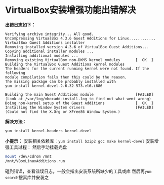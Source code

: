 # VirtualBox安装增强功能出错解决

**出错日志如下：**
```
Verifying archive integrity... All good.
Uncompressing VirtualBox 4.3.6 Guest Additions for Linux............
VirtualBox Guest Additions installer
Removing installed version 4.3.6 of VirtualBox Guest Additions...
Copying additional installer modules ...
Installing additional modules ...
Removing existing VirtualBox non-DKMS kernel modules       [  OK  ]
Building the VirtualBox Guest Additions kernel modules
The headers for the current running kernel were not found. If the following
module compilation fails then this could be the reason.
The missing package can be probably installed with
yum install kernel-devel-2.6.32-573.el6.i686

Building the main Guest Additions module                   [FAILED]
(Look at /var/log/vboxadd-install.log to find out what went wrong)
Doing non-kernel setup of the Guest Additions              [  OK  ]
Installing the Window System drivers                       [FAILED]
(Could not find the X.Org or XFree86 Window System.)
```
**解决方法：**
```bash
yum install kernel-headers kernel-devel
```

**小提示：**
安装相关依赖库：`yum install bzip2 gcc make kernel-devel`
安装增强工具过程：
然后手动挂载光盘
```bash
mount /dev/cdrom /mnt
/mnt/VBoxLinuxAdditions.run
```
碰到错误，查看错误日志，一般会指出安装系统所缺少的工具或库
然后再`yum search`搜索库并安装之

